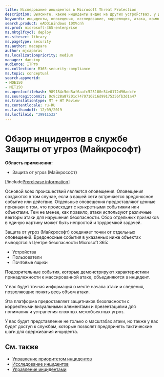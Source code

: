 ```yaml
---
title: Исследование инцидентов в Microsoft Threat Protection
description: Выясните, какие инциденты видно на других устройствах, у других пользователей и в почтовых ящиках.
keywords: инциденты, оповещения, исследование, корреляция, атака, компьютеры, устройства, пользователи, удостоверения, удостоверение, почтовый ящик, электронная почта, 365, microsoft, m365
search.product: eADQiWindows 10XVcnh
ms.prod: microsoft-365-enterprise
ms.mktglfcycl: deploy
ms.sitesec: library
ms.pagetype: security
ms.author: macapara
author: mjcaparas
ms.localizationpriority: medium
manager: dansimp
audience: ITPro
ms.collection: M365-security-compliance
ms.topic: conceptual
search.appverid:
- MOE150
- MET150
ms.openlocfilehash: 989184c5dd8af6aafc525100e34e0172d96adcfe
ms.sourcegitcommit: 0c9c28a87201c7470716216d99175356fb3d1a47
ms.translationtype: MT + HT Review
ms.contentlocale: ru-RU
ms.lasthandoff: 12/09/2019
ms.locfileid: "39911532"
---
```

# <a name="incidents-overview-in-microsoft-threat-protection"></a>Обзор инцидентов в службе Защиты от угроз (Майкрософт)

**Область применения:**
- Защита от угроз (Майкрософт)

[!include[Prerelease information](prerelease.md)]

Основой всех происшествий являются оповещения. Оповещения создаются в том случае, если в вашей сети встречается вредоносное событие или действие. Отдельные оповещения предоставляют ценные признаки о том, что происходит с конкретными событиями или объектами. Тем не менее, как правило, атаки используют различные векторы атаки для нарушения безопасности. Сбор отдельных признаков в единую картину может быть непростой и трудоемкой задачей. 

Защита от угроз (Майкрософт) соединяет точки от отдельных оповещений. Вредоносные события в указанных ниже объектах выводятся в Центре безопасности Microsoft 365:
- Устройства
- Пользователи
- Почтовые ящики

Подозрительные события, которые демонстрируют характеристики принадлежности к массированной атаке, объединяются в инцидент. 

У вас будет точная информация о месте начала атаки и сведения, позволяющие понять весь объем атаки.

Эта платформа предоставляет защитников безопасности с корректными визуальными элементами и презентациями для понимания и устранения сложных межобъектных угроз. 

У вас будет представление не только о масштабах атаки, но также у вас будет доступ к службам, которые позволят предпринять тактические шаги для сдерживания инцидента.


## <a name="related-topics"></a>См. также
- [Управление приоритетом инцидентов](incident-queue.md)
- [Исследование инцидентов](investigate-incidents.md)
- [Управление инцидентами](manage-incidents.md)